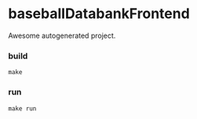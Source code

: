 # baseballDatabankFrontend

Awesome autogenerated project.

### build
```
make
```

### run
```
make run
```

